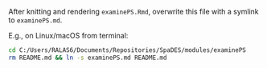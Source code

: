 After knitting and rendering `examinePS.Rmd`, overwrite this file with a symlink to `examinePS.md`.

E.g., on Linux/macOS from terminal:

```bash
cd C:/Users/RALAS6/Documents/Repositories/SpaDES/modules/examinePS
rm README.md && ln -s examinePS.md README.md
```
